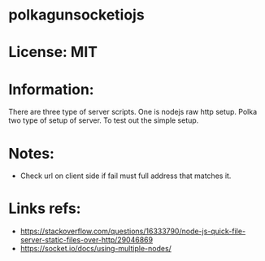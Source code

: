 # polkagunsocketiojs

# License: MIT

# Information:
 There are three type of server scripts. One is nodejs raw http setup. Polka two type of setup of server. To test out the simple setup.

# Notes:
 * Check url on client side if fail must full address that matches it.

# Links refs:
 * https://stackoverflow.com/questions/16333790/node-js-quick-file-server-static-files-over-http/29046869
 * https://socket.io/docs/using-multiple-nodes/